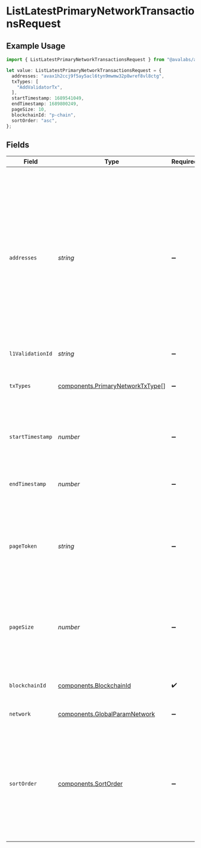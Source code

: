 # ListLatestPrimaryNetworkTransactionsRequest

## Example Usage

```typescript
import { ListLatestPrimaryNetworkTransactionsRequest } from "@avalabs/avacloud-sdk/models/operations";

let value: ListLatestPrimaryNetworkTransactionsRequest = {
  addresses: "avax1h2ccj9f5ay5acl6tyn9mwmw32p8wref8vl8ctg",
  txTypes: [
    "AddValidatorTx",
  ],
  startTimestamp: 1689541049,
  endTimestamp: 1689800249,
  pageSize: 10,
  blockchainId: "p-chain",
  sortOrder: "asc",
};
```

## Fields

| Field                                                                                                                                                                                                                                       | Type                                                                                                                                                                                                                                        | Required                                                                                                                                                                                                                                    | Description                                                                                                                                                                                                                                 | Example                                                                                                                                                                                                                                     |
| ------------------------------------------------------------------------------------------------------------------------------------------------------------------------------------------------------------------------------------------- | ------------------------------------------------------------------------------------------------------------------------------------------------------------------------------------------------------------------------------------------- | ------------------------------------------------------------------------------------------------------------------------------------------------------------------------------------------------------------------------------------------- | ------------------------------------------------------------------------------------------------------------------------------------------------------------------------------------------------------------------------------------------- | ------------------------------------------------------------------------------------------------------------------------------------------------------------------------------------------------------------------------------------------- |
| `addresses`                                                                                                                                                                                                                                 | *string*                                                                                                                                                                                                                                    | :heavy_minus_sign:                                                                                                                                                                                                                          | A comma separated list of X-Chain or P-Chain wallet addresses, starting with "avax"/"fuji", "P-avax"/"P-fuji" or "X-avax"/"X-fuji". Also accepts EVM formatted addresses starting with "0x" for C-Chain-related atomic transaction lookups. | avax1h2ccj9f5ay5acl6tyn9mwmw32p8wref8vl8ctg                                                                                                                                                                                                 |
| `l1ValidationId`                                                                                                                                                                                                                            | *string*                                                                                                                                                                                                                                    | :heavy_minus_sign:                                                                                                                                                                                                                          | N/A                                                                                                                                                                                                                                         |                                                                                                                                                                                                                                             |
| `txTypes`                                                                                                                                                                                                                                   | [components.PrimaryNetworkTxType](../../models/components/primarynetworktxtype.md)[]                                                                                                                                                        | :heavy_minus_sign:                                                                                                                                                                                                                          | Query param for filtering items based on transaction types.                                                                                                                                                                                 | [<br/>"AddValidatorTx"<br/>]                                                                                                                                                                                                                |
| `startTimestamp`                                                                                                                                                                                                                            | *number*                                                                                                                                                                                                                                    | :heavy_minus_sign:                                                                                                                                                                                                                          | Query param for retrieving items after a specific timestamp.                                                                                                                                                                                | 1689541049                                                                                                                                                                                                                                  |
| `endTimestamp`                                                                                                                                                                                                                              | *number*                                                                                                                                                                                                                                    | :heavy_minus_sign:                                                                                                                                                                                                                          | Query param for retrieving items before a specific timestamp.                                                                                                                                                                               | 1689800249                                                                                                                                                                                                                                  |
| `pageToken`                                                                                                                                                                                                                                 | *string*                                                                                                                                                                                                                                    | :heavy_minus_sign:                                                                                                                                                                                                                          | A page token, received from a previous list call. Provide this to retrieve the subsequent page.                                                                                                                                             |                                                                                                                                                                                                                                             |
| `pageSize`                                                                                                                                                                                                                                  | *number*                                                                                                                                                                                                                                    | :heavy_minus_sign:                                                                                                                                                                                                                          | The maximum number of items to return. The minimum page size is 1. The maximum pageSize is 100.                                                                                                                                             | 10                                                                                                                                                                                                                                          |
| `blockchainId`                                                                                                                                                                                                                              | [components.BlockchainId](../../models/components/blockchainid.md)                                                                                                                                                                          | :heavy_check_mark:                                                                                                                                                                                                                          | A primary network blockchain id or alias.                                                                                                                                                                                                   | p-chain                                                                                                                                                                                                                                     |
| `network`                                                                                                                                                                                                                                   | [components.GlobalParamNetwork](../../models/components/globalparamnetwork.md)                                                                                                                                                              | :heavy_minus_sign:                                                                                                                                                                                                                          | Either mainnet or testnet/fuji.                                                                                                                                                                                                             | mainnet                                                                                                                                                                                                                                     |
| `sortOrder`                                                                                                                                                                                                                                 | [components.SortOrder](../../models/components/sortorder.md)                                                                                                                                                                                | :heavy_minus_sign:                                                                                                                                                                                                                          | The order by which to sort results. Use "asc" for ascending order, "desc" for descending order. Sorted by timestamp or the `sortBy` query parameter, if provided.                                                                           | asc                                                                                                                                                                                                                                         |